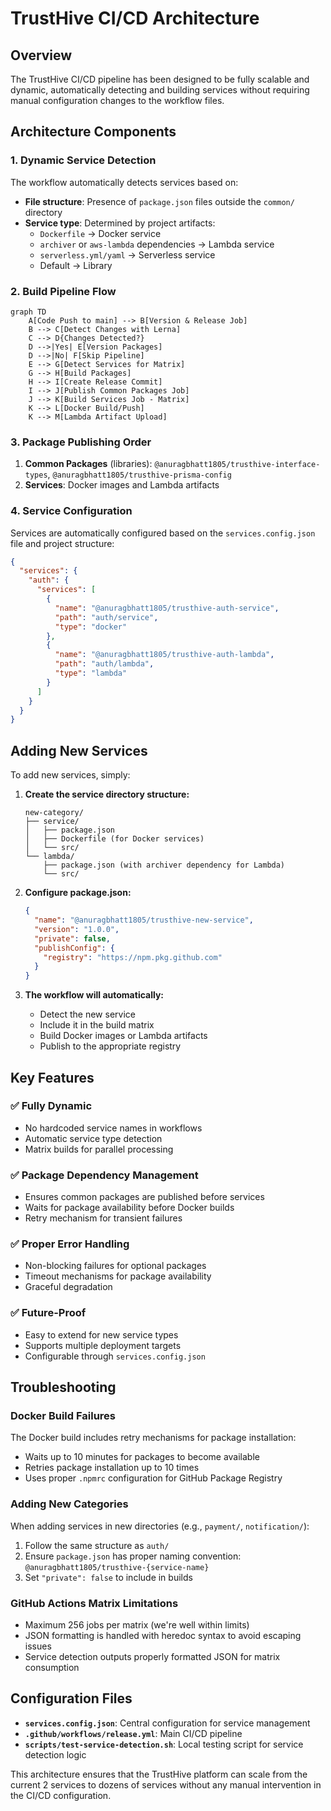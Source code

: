 # TrustHive CI/CD Architecture

## Overview

The TrustHive CI/CD pipeline has been designed to be fully scalable and dynamic, automatically detecting and building services without requiring manual configuration changes to the workflow files.

## Architecture Components

### 1. Dynamic Service Detection

The workflow automatically detects services based on:
- **File structure**: Presence of `package.json` files outside the `common/` directory
- **Service type**: Determined by project artifacts:
  - `Dockerfile` → Docker service
  - `archiver` or `aws-lambda` dependencies → Lambda service
  - `serverless.yml/yaml` → Serverless service
  - Default → Library

### 2. Build Pipeline Flow

```mermaid
graph TD
    A[Code Push to main] --> B[Version & Release Job]
    B --> C[Detect Changes with Lerna]
    C --> D{Changes Detected?}
    D -->|Yes| E[Version Packages]
    D -->|No| F[Skip Pipeline]
    E --> G[Detect Services for Matrix]
    G --> H[Build Packages]
    H --> I[Create Release Commit]
    I --> J[Publish Common Packages Job]
    J --> K[Build Services Job - Matrix]
    K --> L[Docker Build/Push]
    K --> M[Lambda Artifact Upload]
```

### 3. Package Publishing Order

1. **Common Packages** (libraries): `@anuragbhatt1805/trusthive-interface-types`, `@anuragbhatt1805/trusthive-prisma-config`
2. **Services**: Docker images and Lambda artifacts

### 4. Service Configuration

Services are automatically configured based on the `services.config.json` file and project structure:

```json
{
  "services": {
    "auth": {
      "services": [
        {
          "name": "@anuragbhatt1805/trusthive-auth-service",
          "path": "auth/service",
          "type": "docker"
        },
        {
          "name": "@anuragbhatt1805/trusthive-auth-lambda",
          "path": "auth/lambda",
          "type": "lambda"
        }
      ]
    }
  }
}
```

## Adding New Services

To add new services, simply:

1. **Create the service directory structure:**
   ```
   new-category/
   ├── service/
   │   ├── package.json
   │   ├── Dockerfile (for Docker services)
   │   └── src/
   └── lambda/
       ├── package.json (with archiver dependency for Lambda)
       └── src/
   ```

2. **Configure package.json:**
   ```json
   {
     "name": "@anuragbhatt1805/trusthive-new-service",
     "version": "1.0.0",
     "private": false,
     "publishConfig": {
       "registry": "https://npm.pkg.github.com"
     }
   }
   ```

3. **The workflow will automatically:**
   - Detect the new service
   - Include it in the build matrix
   - Build Docker images or Lambda artifacts
   - Publish to the appropriate registry

## Key Features

### ✅ Fully Dynamic
- No hardcoded service names in workflows
- Automatic service type detection
- Matrix builds for parallel processing

### ✅ Package Dependency Management
- Ensures common packages are published before services
- Waits for package availability before Docker builds
- Retry mechanism for transient failures

### ✅ Proper Error Handling
- Non-blocking failures for optional packages
- Timeout mechanisms for package availability
- Graceful degradation

### ✅ Future-Proof
- Easy to extend for new service types
- Supports multiple deployment targets
- Configurable through `services.config.json`

## Troubleshooting

### Docker Build Failures
The Docker build includes retry mechanisms for package installation:
- Waits up to 10 minutes for packages to become available
- Retries package installation up to 10 times
- Uses proper `.npmrc` configuration for GitHub Package Registry

### Adding New Categories
When adding services in new directories (e.g., `payment/`, `notification/`):
1. Follow the same structure as `auth/`
2. Ensure `package.json` has proper naming convention: `@anuragbhatt1805/trusthive-{service-name}`
3. Set `"private": false` to include in builds

### GitHub Actions Matrix Limitations
- Maximum 256 jobs per matrix (we're well within limits)
- JSON formatting is handled with heredoc syntax to avoid escaping issues
- Service detection outputs properly formatted JSON for matrix consumption

## Configuration Files

- **`services.config.json`**: Central configuration for service management
- **`.github/workflows/release.yml`**: Main CI/CD pipeline
- **`scripts/test-service-detection.sh`**: Local testing script for service detection logic

This architecture ensures that the TrustHive platform can scale from the current 2 services to dozens of services without any manual intervention in the CI/CD configuration.
